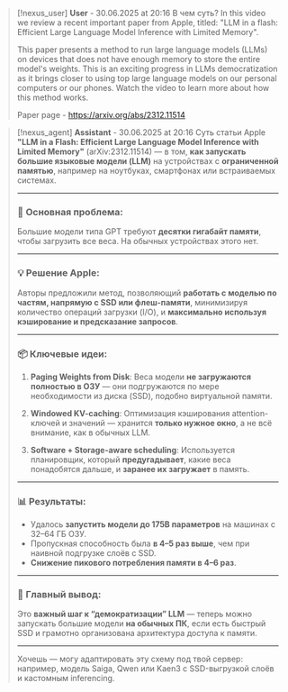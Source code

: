 >[!nexus_user] **User** - 30.06.2025 at 20:16
> В чем суть? In this video we review a recent important paper from Apple, titled: "LLM in a flash: Efficient Large Language Model Inference with Limited Memory". 
> 
> This paper presents a method to run large language models (LLMs) on devices that does not have enough memory to store the entire model's weights.
> This is an exciting progress in LLMs democratization as it brings closer to using top large language models on our personal computers or our phones.
> Watch the video to learn more about how this method works.
> 
> Paper page - https://arxiv.org/abs/2312.11514
<!-- UID: 31cb64ed-574a-4765-a7c1-b75335cf4172 -->




>[!nexus_agent] **Assistant** - 30.06.2025 at 20:16
> Суть статьи Apple **"LLM in a Flash: Efficient Large Language Model Inference with Limited Memory"** (arXiv:2312.11514) — в том, **как запускать большие языковые модели (LLM)** на устройствах с **ограниченной памятью**, например на ноутбуках, смартфонах или встраиваемых системах.
> 
> ---
> 
> ### 🔧 Основная проблема:
> Большие модели типа GPT требуют **десятки гигабайт памяти**, чтобы загрузить все веса. На обычных устройствах этого нет.
> 
> ---
> 
> ### 💡 Решение Apple:
> Авторы предложили метод, позволяющий **работать с моделью по частям, напрямую с SSD или флеш-памяти**, минимизируя количество операций загрузки (I/O), и **максимально используя кэширование и предсказание запросов**.
> 
> ---
> 
> ### 📦 Ключевые идеи:
> 1. **Paging Weights from Disk**: 
>  Веса модели **не загружаются полностью в ОЗУ** — они подгружаются по мере необходимости из диска (SSD), подобно виртуальной памяти.
> 
> 2. **Windowed KV-caching**: 
>  Оптимизация кэширования attention-ключей и значений — хранится **только нужное окно**, а не всё внимание, как в обычных LLM.
> 
> 3. **Software + Storage-aware scheduling**: 
>  Используется планировщик, который **предугадывает**, какие веса понадобятся дальше, и **заранее их загружает** в память.
> 
> ---
> 
> ### 📊 Результаты:
> - Удалось **запустить модели до 175B параметров** на машинах с 32–64 ГБ ОЗУ.
> - Пропускная способность была **в 4–5 раз выше**, чем при наивной подгрузке слоёв с SSD.
> - **Снижение пикового потребления памяти в 4–6 раз**.
> 
> ---
> 
> ### 🎯 Главный вывод:
> Это **важный шаг к “демократизации” LLM** — теперь можно запускать большие модели **на обычных ПК**, если есть быстрый SSD и грамотно организована архитектура доступа к памяти.
> 
> ---
> 
> Хочешь — могу адаптировать эту схему под твой сервер: например, модель Saiga, Qwen или Kaen3 с SSD-выгрузкой слоёв и кастомным inferencing.
<!-- UID: 4153d8a6-e593-48f6-8695-bd8acf271127 -->